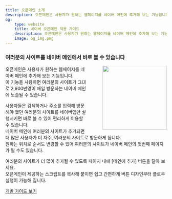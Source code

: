 ```yaml
---
title: 오픈메인 소개
description: 오픈메인은 사용자가 원하는 웹페이지를 네이버 메인에 추가해 보는 기능입니다.
og: 
    type: website
    title: 네이버 오픈메인 적용 가이드
    description: 오픈메인은 사용자가 원하는 웹페이지를 네이버 메인에 추가해 보는 기능입니다. 이 기능을 사용하면 여러분의 사이트가 그대로 2,900만명이 매일 방문하는 네이버 메인에 노출될 수 있습니다.
    image: og_img.png
---
```

<html lang="ko">
<head>
    <style>
    .description {
        position: relative;
    }
    .description:after {
        content: '';
        display: table;
        clear: both;
    }
    .img_area_w {
        display: inline-block;
        float: right;
        width: auto;
        margin: 0px 0px 0px 50px;
    }
    @media screen and (max-width: 750px) {
        .img_area_w {
            float: none;
        }
    }
    </style>
</head>
<body>
<div class="con">
    <div class="h_page_area">
        <div class="side_menu"></div>
    </div>
    <div class="description">
        <h3 class="h_sub">여러분의 사이트를 네이버 메인에서 바로 볼 수 있습니다</h3>
        <div class="img_area_w">
            <div class="img_area"><img alt="" src="a88a8ecc-df30-11e7-9da5-57a146be7bd7.png" width="200" height="200"><span></span></div>
        </div>
        <p class="p_desc">
            오픈메인은 사용자가 원하는 웹페이지를 네이버 메인에 추가해 보는 기능입니다. <br />
            이 기능을 사용하면 여러분의 사이트가 그대로 2,900만명이 매일 방문하는 네이버 메인에 노출될 수 있습니다.
        </p>
         <p class="p_desc">
            사용자들은 검색하거나 주소를 입력해 방문해야 했던 여러분의 사이트를 네이버앱만 실행시키면 바로 볼 수 있어 편리하게 이용할 수 있습니다.<br />
            네이버 메인에 여러분의 사이트가 추가되면 더 많은 사용자가 더 자주, 여러분의 사이트로 방문하게 됩니다.<br />
            원하는 위치로 순서도 변경할 수 있어 여러분의 사이트가 네이버 메인의 첫번째 페이지가 될 수도 있습니다.
        </p>
        <p class="p_desc">
            여러분의 사이트가 더 많이 추가될 수 있도록 페이지 내에 [메인에 추가] 버튼을 달아 보세요.<br />
            오픈메인이 제공하는 스크립트를 복사해 붙이면 쉽고 간편하게 버튼 디자인부터 플로우 실행이 가능해 집니다.
        </p>
    </div>
    <div class="buttons buttons_center">
        <a class="btn_b_hi" href="/docs/openmain">개발 가이드 보기</a>
    </div>
</div>
</body>
</html>
